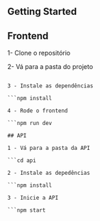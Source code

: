 ## Getting Started

## Frontend

1- Clone o repositório

2- Vá para a pasta do projeto

```cd dti-project

3 - Instale as dependências

```npm install

4 - Rode o frontend

```npm run dev

## API

1 - Vá para a pasta da API

```cd api

2 - Instale as depedências

```npm install

3 - Inicie a API

```npm start
